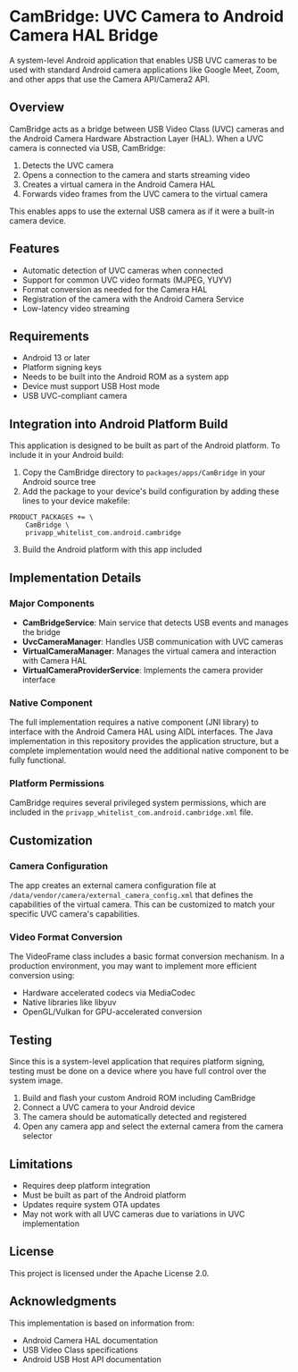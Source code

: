 # CamBridge: UVC Camera to Android Camera HAL Bridge

A system-level Android application that enables USB UVC cameras to be used with standard Android camera applications like Google Meet, Zoom, and other apps that use the Camera API/Camera2 API.

## Overview

CamBridge acts as a bridge between USB Video Class (UVC) cameras and the Android Camera Hardware Abstraction Layer (HAL). When a UVC camera is connected via USB, CamBridge:

1. Detects the UVC camera
2. Opens a connection to the camera and starts streaming video
3. Creates a virtual camera in the Android Camera HAL
4. Forwards video frames from the UVC camera to the virtual camera

This enables apps to use the external USB camera as if it were a built-in camera device.

## Features

- Automatic detection of UVC cameras when connected
- Support for common UVC video formats (MJPEG, YUYV)
- Format conversion as needed for the Camera HAL
- Registration of the camera with the Android Camera Service
- Low-latency video streaming

## Requirements

- Android 13 or later
- Platform signing keys
- Needs to be built into the Android ROM as a system app
- Device must support USB Host mode
- USB UVC-compliant camera

## Integration into Android Platform Build

This application is designed to be built as part of the Android platform. To include it in your Android build:

1. Copy the CamBridge directory to `packages/apps/CamBridge` in your Android source tree
2. Add the package to your device's build configuration by adding these lines to your device makefile:

```
PRODUCT_PACKAGES += \
    CamBridge \
    privapp_whitelist_com.android.cambridge
```

3. Build the Android platform with this app included

## Implementation Details

### Major Components

- **CamBridgeService**: Main service that detects USB events and manages the bridge
- **UvcCameraManager**: Handles USB communication with UVC cameras
- **VirtualCameraManager**: Manages the virtual camera and interaction with Camera HAL
- **VirtualCameraProviderService**: Implements the camera provider interface

### Native Component

The full implementation requires a native component (JNI library) to interface with the Android Camera HAL using AIDL interfaces. The Java implementation in this repository provides the application structure, but a complete implementation would need the additional native component to be fully functional.

### Platform Permissions

CamBridge requires several privileged system permissions, which are included in the `privapp_whitelist_com.android.cambridge.xml` file.

## Customization

### Camera Configuration

The app creates an external camera configuration file at `/data/vendor/camera/external_camera_config.xml` that defines the capabilities of the virtual camera. This can be customized to match your specific UVC camera's capabilities.

### Video Format Conversion

The VideoFrame class includes a basic format conversion mechanism. In a production environment, you may want to implement more efficient conversion using:

- Hardware accelerated codecs via MediaCodec
- Native libraries like libyuv
- OpenGL/Vulkan for GPU-accelerated conversion

## Testing

Since this is a system-level application that requires platform signing, testing must be done on a device where you have full control over the system image.

1. Build and flash your custom Android ROM including CamBridge
2. Connect a UVC camera to your Android device
3. The camera should be automatically detected and registered
4. Open any camera app and select the external camera from the camera selector

## Limitations

- Requires deep platform integration
- Must be built as part of the Android platform
- Updates require system OTA updates
- May not work with all UVC cameras due to variations in UVC implementation

## License

This project is licensed under the Apache License 2.0.

## Acknowledgments

This implementation is based on information from:
- Android Camera HAL documentation
- USB Video Class specifications
- Android USB Host API documentation 